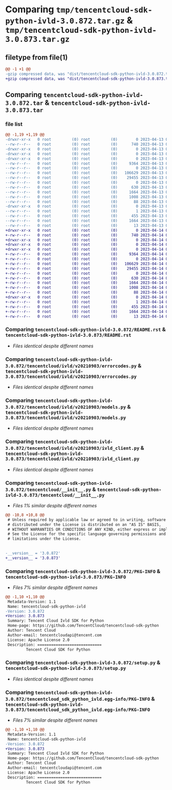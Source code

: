 # Comparing `tmp/tencentcloud-sdk-python-ivld-3.0.872.tar.gz` & `tmp/tencentcloud-sdk-python-ivld-3.0.873.tar.gz`

## filetype from file(1)

```diff
@@ -1 +1 @@
-gzip compressed data, was "dist/tencentcloud-sdk-python-ivld-3.0.872.tar", last modified: Thu Apr 13 00:44:31 2023, max compression
+gzip compressed data, was "dist/tencentcloud-sdk-python-ivld-3.0.873.tar", last modified: Fri Apr 14 00:40:22 2023, max compression
```

## Comparing `tencentcloud-sdk-python-ivld-3.0.872.tar` & `tencentcloud-sdk-python-ivld-3.0.873.tar`

### file list

```diff
@@ -1,19 +1,19 @@
-drwxr-xr-x   0 root         (0) root         (0)        0 2023-04-13 00:44:31.000000 tencentcloud-sdk-python-ivld-3.0.872/
--rw-r--r--   0 root         (0) root         (0)      740 2023-04-13 00:44:31.000000 tencentcloud-sdk-python-ivld-3.0.872/README.rst
-drwxr-xr-x   0 root         (0) root         (0)        0 2023-04-13 00:44:31.000000 tencentcloud-sdk-python-ivld-3.0.872/tencentcloud/
-drwxr-xr-x   0 root         (0) root         (0)        0 2023-04-13 00:44:31.000000 tencentcloud-sdk-python-ivld-3.0.872/tencentcloud/ivld/
-drwxr-xr-x   0 root         (0) root         (0)        0 2023-04-13 00:44:31.000000 tencentcloud-sdk-python-ivld-3.0.872/tencentcloud/ivld/v20210903/
--rw-r--r--   0 root         (0) root         (0)     9364 2023-04-13 00:44:31.000000 tencentcloud-sdk-python-ivld-3.0.872/tencentcloud/ivld/v20210903/errorcodes.py
--rw-r--r--   0 root         (0) root         (0)        0 2023-04-13 00:44:31.000000 tencentcloud-sdk-python-ivld-3.0.872/tencentcloud/ivld/v20210903/__init__.py
--rw-r--r--   0 root         (0) root         (0)   106629 2023-04-13 00:44:31.000000 tencentcloud-sdk-python-ivld-3.0.872/tencentcloud/ivld/v20210903/models.py
--rw-r--r--   0 root         (0) root         (0)    29455 2023-04-13 00:44:31.000000 tencentcloud-sdk-python-ivld-3.0.872/tencentcloud/ivld/v20210903/ivld_client.py
--rw-r--r--   0 root         (0) root         (0)        0 2023-04-13 00:44:31.000000 tencentcloud-sdk-python-ivld-3.0.872/tencentcloud/ivld/__init__.py
--rw-r--r--   0 root         (0) root         (0)      630 2023-04-13 00:44:31.000000 tencentcloud-sdk-python-ivld-3.0.872/tencentcloud/__init__.py
--rw-r--r--   0 root         (0) root         (0)     1664 2023-04-13 00:44:31.000000 tencentcloud-sdk-python-ivld-3.0.872/PKG-INFO
--rw-r--r--   0 root         (0) root         (0)     1008 2023-04-13 00:44:31.000000 tencentcloud-sdk-python-ivld-3.0.872/setup.py
--rw-r--r--   0 root         (0) root         (0)       88 2023-04-13 00:44:31.000000 tencentcloud-sdk-python-ivld-3.0.872/setup.cfg
-drwxr-xr-x   0 root         (0) root         (0)        0 2023-04-13 00:44:31.000000 tencentcloud-sdk-python-ivld-3.0.872/tencentcloud_sdk_python_ivld.egg-info/
--rw-r--r--   0 root         (0) root         (0)        1 2023-04-13 00:44:31.000000 tencentcloud-sdk-python-ivld-3.0.872/tencentcloud_sdk_python_ivld.egg-info/dependency_links.txt
--rw-r--r--   0 root         (0) root         (0)      455 2023-04-13 00:44:31.000000 tencentcloud-sdk-python-ivld-3.0.872/tencentcloud_sdk_python_ivld.egg-info/SOURCES.txt
--rw-r--r--   0 root         (0) root         (0)     1664 2023-04-13 00:44:31.000000 tencentcloud-sdk-python-ivld-3.0.872/tencentcloud_sdk_python_ivld.egg-info/PKG-INFO
--rw-r--r--   0 root         (0) root         (0)       13 2023-04-13 00:44:31.000000 tencentcloud-sdk-python-ivld-3.0.872/tencentcloud_sdk_python_ivld.egg-info/top_level.txt
+drwxr-xr-x   0 root         (0) root         (0)        0 2023-04-14 00:40:22.000000 tencentcloud-sdk-python-ivld-3.0.873/
+-rw-r--r--   0 root         (0) root         (0)      740 2023-04-14 00:40:22.000000 tencentcloud-sdk-python-ivld-3.0.873/README.rst
+drwxr-xr-x   0 root         (0) root         (0)        0 2023-04-14 00:40:22.000000 tencentcloud-sdk-python-ivld-3.0.873/tencentcloud/
+drwxr-xr-x   0 root         (0) root         (0)        0 2023-04-14 00:40:22.000000 tencentcloud-sdk-python-ivld-3.0.873/tencentcloud/ivld/
+drwxr-xr-x   0 root         (0) root         (0)        0 2023-04-14 00:40:22.000000 tencentcloud-sdk-python-ivld-3.0.873/tencentcloud/ivld/v20210903/
+-rw-r--r--   0 root         (0) root         (0)     9364 2023-04-14 00:40:22.000000 tencentcloud-sdk-python-ivld-3.0.873/tencentcloud/ivld/v20210903/errorcodes.py
+-rw-r--r--   0 root         (0) root         (0)        0 2023-04-14 00:40:22.000000 tencentcloud-sdk-python-ivld-3.0.873/tencentcloud/ivld/v20210903/__init__.py
+-rw-r--r--   0 root         (0) root         (0)   106629 2023-04-14 00:40:22.000000 tencentcloud-sdk-python-ivld-3.0.873/tencentcloud/ivld/v20210903/models.py
+-rw-r--r--   0 root         (0) root         (0)    29455 2023-04-14 00:40:22.000000 tencentcloud-sdk-python-ivld-3.0.873/tencentcloud/ivld/v20210903/ivld_client.py
+-rw-r--r--   0 root         (0) root         (0)        0 2023-04-14 00:40:22.000000 tencentcloud-sdk-python-ivld-3.0.873/tencentcloud/ivld/__init__.py
+-rw-r--r--   0 root         (0) root         (0)      630 2023-04-14 00:40:22.000000 tencentcloud-sdk-python-ivld-3.0.873/tencentcloud/__init__.py
+-rw-r--r--   0 root         (0) root         (0)     1664 2023-04-14 00:40:22.000000 tencentcloud-sdk-python-ivld-3.0.873/PKG-INFO
+-rw-r--r--   0 root         (0) root         (0)     1008 2023-04-14 00:40:22.000000 tencentcloud-sdk-python-ivld-3.0.873/setup.py
+-rw-r--r--   0 root         (0) root         (0)       88 2023-04-14 00:40:22.000000 tencentcloud-sdk-python-ivld-3.0.873/setup.cfg
+drwxr-xr-x   0 root         (0) root         (0)        0 2023-04-14 00:40:22.000000 tencentcloud-sdk-python-ivld-3.0.873/tencentcloud_sdk_python_ivld.egg-info/
+-rw-r--r--   0 root         (0) root         (0)        1 2023-04-14 00:40:22.000000 tencentcloud-sdk-python-ivld-3.0.873/tencentcloud_sdk_python_ivld.egg-info/dependency_links.txt
+-rw-r--r--   0 root         (0) root         (0)      455 2023-04-14 00:40:22.000000 tencentcloud-sdk-python-ivld-3.0.873/tencentcloud_sdk_python_ivld.egg-info/SOURCES.txt
+-rw-r--r--   0 root         (0) root         (0)     1664 2023-04-14 00:40:22.000000 tencentcloud-sdk-python-ivld-3.0.873/tencentcloud_sdk_python_ivld.egg-info/PKG-INFO
+-rw-r--r--   0 root         (0) root         (0)       13 2023-04-14 00:40:22.000000 tencentcloud-sdk-python-ivld-3.0.873/tencentcloud_sdk_python_ivld.egg-info/top_level.txt
```

### Comparing `tencentcloud-sdk-python-ivld-3.0.872/README.rst` & `tencentcloud-sdk-python-ivld-3.0.873/README.rst`

 * *Files identical despite different names*

### Comparing `tencentcloud-sdk-python-ivld-3.0.872/tencentcloud/ivld/v20210903/errorcodes.py` & `tencentcloud-sdk-python-ivld-3.0.873/tencentcloud/ivld/v20210903/errorcodes.py`

 * *Files identical despite different names*

### Comparing `tencentcloud-sdk-python-ivld-3.0.872/tencentcloud/ivld/v20210903/models.py` & `tencentcloud-sdk-python-ivld-3.0.873/tencentcloud/ivld/v20210903/models.py`

 * *Files identical despite different names*

### Comparing `tencentcloud-sdk-python-ivld-3.0.872/tencentcloud/ivld/v20210903/ivld_client.py` & `tencentcloud-sdk-python-ivld-3.0.873/tencentcloud/ivld/v20210903/ivld_client.py`

 * *Files identical despite different names*

### Comparing `tencentcloud-sdk-python-ivld-3.0.872/tencentcloud/__init__.py` & `tencentcloud-sdk-python-ivld-3.0.873/tencentcloud/__init__.py`

 * *Files 1% similar despite different names*

```diff
@@ -10,8 +10,8 @@
 # Unless required by applicable law or agreed to in writing, software
 # distributed under the License is distributed on an "AS IS" BASIS,
 # WITHOUT WARRANTIES OR CONDITIONS OF ANY KIND, either express or implied.
 # See the License for the specific language governing permissions and
 # limitations under the License.
 
 
-__version__ = '3.0.872'
+__version__ = '3.0.873'
```

### Comparing `tencentcloud-sdk-python-ivld-3.0.872/PKG-INFO` & `tencentcloud-sdk-python-ivld-3.0.873/PKG-INFO`

 * *Files 7% similar despite different names*

```diff
@@ -1,10 +1,10 @@
 Metadata-Version: 1.1
 Name: tencentcloud-sdk-python-ivld
-Version: 3.0.872
+Version: 3.0.873
 Summary: Tencent Cloud Ivld SDK for Python
 Home-page: https://github.com/TencentCloud/tencentcloud-sdk-python
 Author: Tencent Cloud
 Author-email: tencentcloudapi@tencent.com
 License: Apache License 2.0
 Description: ============================
         Tencent Cloud SDK for Python
```

### Comparing `tencentcloud-sdk-python-ivld-3.0.872/setup.py` & `tencentcloud-sdk-python-ivld-3.0.873/setup.py`

 * *Files identical despite different names*

### Comparing `tencentcloud-sdk-python-ivld-3.0.872/tencentcloud_sdk_python_ivld.egg-info/PKG-INFO` & `tencentcloud-sdk-python-ivld-3.0.873/tencentcloud_sdk_python_ivld.egg-info/PKG-INFO`

 * *Files 7% similar despite different names*

```diff
@@ -1,10 +1,10 @@
 Metadata-Version: 1.1
 Name: tencentcloud-sdk-python-ivld
-Version: 3.0.872
+Version: 3.0.873
 Summary: Tencent Cloud Ivld SDK for Python
 Home-page: https://github.com/TencentCloud/tencentcloud-sdk-python
 Author: Tencent Cloud
 Author-email: tencentcloudapi@tencent.com
 License: Apache License 2.0
 Description: ============================
         Tencent Cloud SDK for Python
```

